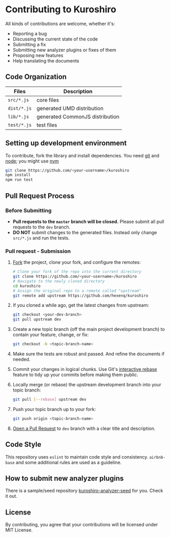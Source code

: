 # Contributing to Kuroshiro
All kinds of contributions are welcome, whether it's:

- Reporting a bug
- Discussing the current state of the code
- Submitting a fix
- Submitting new analyzer plugins or fixes of them
- Proposing new features
- Help translating the documents

## Code Organization

| Files | Description |
|---|---|
| `src/*.js` | core files |
| `dist/*.js` | generated UMD distribution |
| `lib/*.js`  | generated CommonJS distribution |
| `test/*.js` | test files |

## Setting up development environment

To contribute, fork the library and install dependencies. You need
[git](http://git-scm.com/) and
[node](http://nodejs.org/); you might use
[nvm](https://github.com/creationix/nvm)

```bash
git clone https://github.com/<your-username>/kuroshiro
npm install
npm run test
```

## Pull Request Process

### Before Submitting

 * **Pull requests to the `master` branch will be closed.** Please submit all pull requests to the `dev` branch.
 * **DO NOT** submit changes to the generated files. Instead only change
`src/*.js` and run the tests.

### Pull request - Submission

1. [Fork](http://help.github.com/fork-a-repo/) the project, clone your fork,
   and configure the remotes:

   ```bash
   # Clone your fork of the repo into the current directory
   git clone https://github.com/<your-username>/kuroshiro
   # Navigate to the newly cloned directory
   cd kuroshiro
   # Assign the original repo to a remote called "upstream"
   git remote add upstream https://github.com/hexenq/kuroshiro
   ```

2. If you cloned a while ago, get the latest changes from upstream:

   ```bash
   git checkout <your-dev-branch>
   git pull upstream dev
   ```

3. Create a new topic branch (off the main project development branch) to
   contain your feature, change, or fix:

   ```bash
   git checkout -b <topic-branch-name>
   ```
4. Make sure the tests are robust and passed. And refine the documents if needed.

5. Commit your changes in logical chunks.      Use Git's
   [interactive rebase](https://help.github.com/articles/interactive-rebase)
   feature to tidy up your commits before making them public.

6. Locally merge (or rebase) the upstream development branch into your topic branch:

   ```bash
   git pull [--rebase] upstream dev
   ```

7. Push your topic branch up to your fork:

   ```bash
   git push origin <topic-branch-name>
   ```

8. [Open a Pull Request](https://help.github.com/articles/using-pull-requests/) to `dev` branch with a clear title and description.

## Code Style

This repository uses `eslint` to maintain code style and consistency. `airbnb-base` and some additional rules are used as a guideline.

## How to submit new analyzer plugins

There is a sample/seed repository [kuroshiro-analyzer-seed](https://github.com/hexenq/kuroshiro-analyzer-seed) for you. Check it out.

## License

By contributing, you agree that your contributions will be licensed under MIT License.